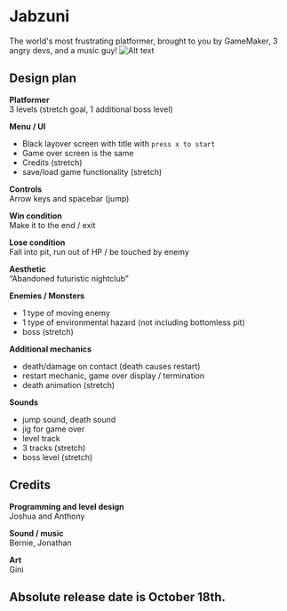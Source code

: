# Jabzuni
The world's most frustrating platformer, brought to you by GameMaker, 3 angry devs, and a music guy!
![Alt text](jabzuni-sample.png?raw=true)

## Design plan
**Platformer**  
3 levels (stretch goal, 1 additional boss level)

**Menu / UI**  
- Black layover screen with title with `press x to start`  
- Game over screen is the same  
- Credits (stretch)  
- save/load game functionality (stretch)

**Controls**  
Arrow keys and spacebar (jump)

**Win condition**  
Make it to the end / exit

**Lose condition**  
Fall into pit, run out of HP / be touched by enemy

**Aesthetic**  
“Abandoned futuristic nightclub”

**Enemies / Monsters**  
- 1 type of moving enemy  
- 1 type of environmental hazard (not including bottomless pit)  
- boss (stretch)  

**Additional mechanics**  
- death/damage on contact (death causes restart)  
- restart mechanic, game over display / termination  
- death animation (stretch)  

**Sounds**  
- jump sound, death sound
- jig for game over  
- level track  
- 3 tracks (stretch)  
- boss level (stretch)

## Credits  

**Programming and level design**  
Joshua and Anthony

**Sound / music**  
Bernie, Jonathan

**Art**  
Gini

## Absolute release date is October 18th. 
